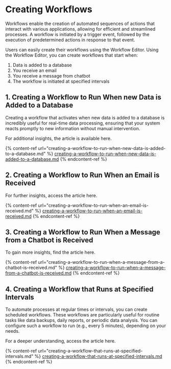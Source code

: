 # Creating Workflows

Workflows enable the creation of automated sequences of actions that interact with various applications, allowing for efficient and streamlined processes. A workflow is initiated by a trigger event, followed by the execution of predetermined actions in response to that event.

Users can easily create their workflows using the Workflow Editor. Using the Workflow Editor, you can create workflows that start when:

1. Data is added to a database
2. You receive an email
3. You receive a message from chatbot
4. The workflow is initiated at specified intervals

## 1. Creating a Workflow to Run When new Data is Added to a Database

Creating a workflow that activates when new data is added to a database is incredibly useful for real-time data processing, ensuring that your system reacts promptly to new information without manual intervention.

For additional insights, the article is available here.

{% content-ref url="creating-a-workflow-to-run-when-new-data-is-added-to-a-database.md" %}
[creating-a-workflow-to-run-when-new-data-is-added-to-a-database.md](creating-a-workflow-to-run-when-new-data-is-added-to-a-database.md)
{% endcontent-ref %}

## 2. Creating a Workflow to Run When an Email is Received

For further insights, access the article here.

{% content-ref url="creating-a-workflow-to-run-when-an-email-is-received.md" %}
[creating-a-workflow-to-run-when-an-email-is-received.md](creating-a-workflow-to-run-when-an-email-is-received.md)
{% endcontent-ref %}

## 3. Creating a Workflow to Run When a Message from a Chatbot is Received

To gain more insights, find the article here.

{% content-ref url="creating-a-workflow-to-run-when-a-message-from-a-chatbot-is-received.md" %}
[creating-a-workflow-to-run-when-a-message-from-a-chatbot-is-received.md](creating-a-workflow-to-run-when-a-message-from-a-chatbot-is-received.md)
{% endcontent-ref %}

## 4. Creating a Workflow that Runs at Specified Intervals

To automate processes at regular times or intervals, you can create scheduled workflows. These workflows are particularly useful for routine tasks like data backups, daily reports, or periodic data analysis. You can configure such a workflow to run (e.g., every 5 minutes), depending on your needs.

For a deeper understanding, access the article here.

{% content-ref url="creating-a-workflow-that-runs-at-specified-intervals.md" %}
[creating-a-workflow-that-runs-at-specified-intervals.md](creating-a-workflow-that-runs-at-specified-intervals.md)
{% endcontent-ref %}

